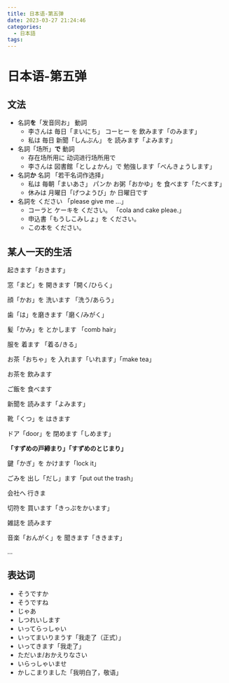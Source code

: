 ```yaml
---
title: 日本语-第五弹
date: 2023-03-27 21:24:46
categories:
  - 日本語
tags:
---
```

# 日本语-第五弹

## 文法

- 名詞**を**「发音同お」 動詞
  - 李さんは 毎日「まいにち」 コーヒー を 飲みます「のみます」
  - 私は 毎日 新聞「しんぶん」 を 読みます「よみます」
- 名詞「场所」**で** 動詞
  - 存在场所用に 动词进行场所用で
  - 李さんは 図書館「としょかん」で 勉強します「べんきょうします」
- 名詞**か** 名詞 「若干名词作选择」
  - 私は 毎朝「まいあさ」 パンか お粥「おかゆ」を 食べます「たべます」
  - 休みは 月曜日「げつようび」か 日曜日です
- 名詞を ください 「please give me ...」
  - コーラと ケーキを ください。 「cola and cake pleae.」
  - 申込書「もうしこみしょ」を ください。
  - この本を ください。

## 某人一天的生活
起きます「おきます」

窓「まど」を 開きます「開く/ひらく」

顔「かお」を 洗います 「洗う/あらう」

歯「は」を磨きます「磨く/みがく」

髪「かみ」を とかします 「comb hair」

服を 着ます 「着る/きる」

お茶「おちゃ」を 入れます「いれます」「make tea」

お茶を 飲みます

ご飯を 食べます

新聞を 読みます「よみます」

靴「くつ」を はきます

ドア「door」を 閉めます「しめます」

__「すずめの戸締まり」「すずめのとじまり」__

鍵「かぎ」を かけます「lock it」

ごみを 出し「だし」ます「put out the trash」

会社へ 行きま

切符を 買います「きっぷをかいます」

雑誌を 読みます

音楽「おんがく」を 聞きます「ききます」

...

## 表达词

- そうですか
- そうですね
- じゃあ
- しつれいします
- いってらっしゃい
- いってまいりまうす「我走了（正式）」
- いってきます「我走了」
- ただいま/おかえりなさい
- いらっしゃいませ
- かしこまりました「我明白了，敬语」
